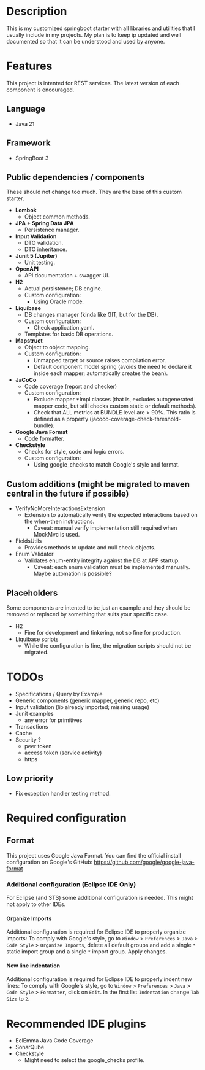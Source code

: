 # Description
This is my customized springboot starter with all libraries and utilities that I usually include in my projects.
My plan is to keep ip updated and well documented so that it can be understood and used by anyone.






# Features
This project is intented for REST services.
The latest version of each component is encouraged.

## Language
- Java 21

## Framework
- SpringBoot 3

## Public dependencies / components
These should not change too much. They are the base of this custom starter.
- **Lombok**
    + Object common methods.
- **JPA + Spring Data JPA**
    + Persistence manager.
- **Input Validation**
    + DTO validation.
    + DTO inheritance.
- **Junit 5 (Jupiter)**
    + Unit testing.
- **OpenAPI**
    + API documentation + swagger UI.
- **H2**
    + Actual persistence; DB engine.
    + Custom configuration:
        * Using Oracle mode.
- **Liquibase**
    + DB changes manager (kinda like GIT, but for the DB).
    + Custom configuration:
        * Check application.yaml.
    + Templates for basic DB operations.
- **Mapstruct**
    + Object to object mapping.
    + Custom configuration:
        * Unmapped target or source raises compilation error.
        * Default component model spring (avoids the need to declare it inside each mapper; automatically creates the bean).
- **JaCoCo**
    + Code coverage (report and checker)
    + Custom configuration:
        * Exclude mapper *Impl classes (that is, excludes autogenerated mapper code, but still checks custom static or default methods).
        * Check that ALL metrics at BUNDLE level are > 90%. This ratio is defined as a property (jacoco-coverage-check-threshold-bundle).
- **Google Java Format**
    + Code formatter.
- **Checkstyle**
    + Checks for style, code and logic errors.
    + Custom configuration:
        * Using google_checks to match Google's style and format.

## Custom additions (might be migrated to maven central in the future if possible)
- VerifyNoMoreInteractionsExtension
    + Extension to automatically verify the expected interactions based on the when-then instructions.
        * Caveat: manual verify implementation still required when MockMvc is used.
- FieldsUtils
    + Provides methods to update and null check objects.
- Enum Validator
    + Validates enum-entity integrity against the DB at APP startup.
        * Caveat: each enum validation must be implemented manually. Maybe automation is possible?

## Placeholders
Some components are intented to be just an example and they should be removed or replaced by something that suits your specific case.
- H2
    + Fine for development and tinkering, not so fine for production.
- Liquibase scripts
    + While the configuration is fine, the migration scripts should not be migrated.






# TODOs
- Specifications / Query by Example
- Generic components (generic mapper, generic repo, etc)
- Input validation (lib already imported; missing usage)
- Junit examples
    + any error for primitives
- Transactions
- Cache
- Security ?
	+ peer token
	+ access token (service activity)
	+ https

## Low priority
- Fix exception handler testing method.






# Required configuration

## Format
This project uses Google Java Format. You can find the official install configuration on Google's GitHub:
https://github.com/google/google-java-format

### Additional configuration (Eclipse IDE Only)
For Eclipse (and STS) some additional configuration is needed. This might not apply to other IDEs.
#### Organize Imports
Additional configuration is required for Eclipse IDE to properly organize imports:
To comply with Google's style, go to `Window` > `Preferences` > `Java` > `Code Style` > `Organize Imports`, delete all default groups and add a single `*` static import group and a single `*` import group. Apply changes.

#### New line indentation
Additional configuration is required for Eclipse IDE to properly indent new lines:
To comply with Google's style, go to `Window` > `Preferences` > `Java` > `Code Style` > `Formatter`, click on `Edit`.
In the first list `Indentation` change `Tab Size` to `2`.






# Recommended IDE plugins
- EclEmma Java Code Coverage
- SonarQube
- Checkstyle
    + Might need to select the google_checks profile.